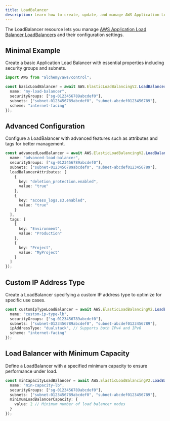 ```yaml
---
title: LoadBalancer
description: Learn how to create, update, and manage AWS Application Load Balancer LoadBalancers using Alchemy Cloud Control.
---
```


The LoadBalancer resource lets you manage [AWS Application Load Balancer LoadBalancers](https://docs.aws.amazon.com/elasticloadbalancing/latest/userguide/) and their configuration settings.

## Minimal Example

Create a basic Application Load Balancer with essential properties including security groups and subnets.

```ts
import AWS from "alchemy/aws/control";

const basicLoadBalancer = await AWS.ElasticLoadBalancingV2.LoadBalancer("basicLoadBalancer", {
  name: "my-load-balancer",
  securityGroups: ["sg-0123456789abcdef0"],
  subnets: ["subnet-0123456789abcdef0", "subnet-abcdef0123456789"],
  scheme: "internet-facing"
});
```

## Advanced Configuration

Configure a LoadBalancer with advanced features such as attributes and tags for better management.

```ts
const advancedLoadBalancer = await AWS.ElasticLoadBalancingV2.LoadBalancer("advancedLoadBalancer", {
  name: "advanced-load-balancer",
  securityGroups: ["sg-0123456789abcdef0"],
  subnets: ["subnet-0123456789abcdef0", "subnet-abcdef0123456789"],
  loadBalancerAttributes: [
    {
      key: "deletion_protection.enabled",
      value: "true"
    },
    {
      key: "access_logs.s3.enabled",
      value: "true"
    }
  ],
  tags: [
    {
      key: "Environment",
      value: "Production"
    },
    {
      key: "Project",
      value: "MyProject"
    }
  ]
});
```

## Custom IP Address Type

Create a LoadBalancer specifying a custom IP address type to optimize for specific use cases.

```ts
const customIpTypeLoadBalancer = await AWS.ElasticLoadBalancingV2.LoadBalancer("customIpTypeLoadBalancer", {
  name: "custom-ip-type-lb",
  securityGroups: ["sg-0123456789abcdef0"],
  subnets: ["subnet-0123456789abcdef0", "subnet-abcdef0123456789"],
  ipAddressType: "dualstack", // Supports both IPv4 and IPv6
  scheme: "internet-facing"
});
```

## Load Balancer with Minimum Capacity

Define a LoadBalancer with a specified minimum capacity to ensure performance under load.

```ts
const minCapacityLoadBalancer = await AWS.ElasticLoadBalancingV2.LoadBalancer("minCapacityLoadBalancer", {
  name: "min-capacity-lb",
  securityGroups: ["sg-0123456789abcdef0"],
  subnets: ["subnet-0123456789abcdef0", "subnet-abcdef0123456789"],
  minimumLoadBalancerCapacity: {
    value: 2 // Minimum number of load balancer nodes
  }
});
```